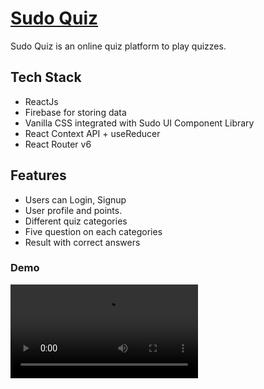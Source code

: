  # [Sudo Quiz](https://sudo-quiz-react.netlify.app/)

Sudo Quiz is an online quiz platform to play quizzes.

## Tech Stack

- ReactJs
- Firebase for storing data
- Vanilla CSS integrated with Sudo UI Component Library
- React Context API + useReducer
- React Router v6


## Features

- Users can Login, Signup
- User profile and points.
- Different quiz categories
- Five question on each categories
- Result with correct answers

### Demo

![demo](https://res.cloudinary.com/dz7duml2h/video/upload/v1654855718/2022-06-10_15-35-33_apmlam.mkv)
